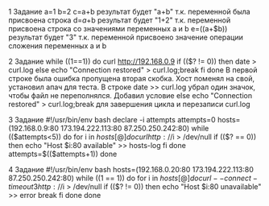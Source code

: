 1 Задание
a=1
b=2
c=a+b  		результат будет "a+b" т.к. переменной была присвоена строка
d=$a+$b		результат будет "1+2" т.к. переменной присвоена строка со значениями переменных a и b
e=$(($a+$b))	результат будет "3" т.к. переменной присвоено значение операции сложения переменных a и b

2 Задание
while ((1==1))
do
	curl http://192.168.0.9
	if (($? != 0))
	then
		date > curl.log
	else echo "Connection restored" > curl.log;break
	fi
done
В первой строке была ошибка пропущена вторая скобка. Хост поменял на свой, установил апач для теста.
В строке date >> curl.log убрал один значок, чтобы файл не переполнялся. Добавил условие else echo "Connection restored" > curl.log;break
для завершения цикла и перезаписи curl.log

3 Задание
#!/usr/bin/env bash
declare -i attempts
attempts=0
hosts=(192.168.0.9:80 173.194.222.113:80 87.250.250.242:80)
while (($attempts<5))
do
        for i in ${hosts[@]}
        do
        curl http://$i > /dev/null
                if (($? == 0))
                then
                echo "Host $i:80 available" >> hosts-log
                fi
        done
        attempts=$(($attempts+1))
done

4 Задание
#!/usr/bin/env bash
hosts=(192.168.0.20:80 173.194.222.113:80 87.250.250.242:80)
while ((1 == 1))
do
        for i in ${hosts[@]}
        do
        curl --connect-timeout 3 http://$i > /dev/null
                if (($? != 0))
                then
                echo "Host $i:80 unavailable" >> error
                break
                fi
        done
done
